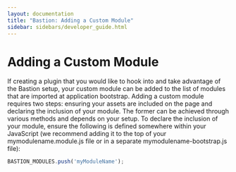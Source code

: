 ```yaml
---
layout: documentation
title: "Bastion: Adding a Custom Module"
sidebar: sidebars/developer_guide.html
---
```


# Adding a Custom Module

If creating a plugin that you would like to hook into and take advantage of the Bastion setup, your custom module can be 
added to the list of modules that are imported at application bootstrap. Adding a custom module requires two steps: 
ensuring your assets are included on the page and declaring the inclusion of your module. The former can be achieved through
various methods and depends on your setup. To declare the inclusion of your module, ensure the following is defined somewhere
within your JavaScript (we recommend adding it to the top of your mymodulename.module.js file or in a separate 
mymodulename-bootstrap.js file):

```javascript
BASTION_MODULES.push('myModuleName');
```
